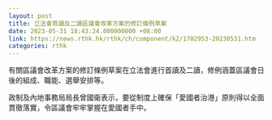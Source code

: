 ```yaml
---
layout: post
title: 立法會首讀及二讀區議會改革方案的修訂條例草案
date: 2023-05-31 18:43:24.000000000 +08:00
link: https://news.rthk.hk/rthk/ch/component/k2/1702953-20230531.htm
categories: rthk
---
```


有關區議會改革方案的修訂條例草案在立法會進行首讀及二讀，修例涵蓋區議會日後的組成、職能、選舉安排等。

政制及內地事務局局長曾國衞表示，要從制度上確保「愛國者治港」原則得以全面貫徹落實，令區議會牢牢掌握在愛國者手中。

